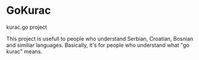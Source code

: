 # GoKurac
kurac.go project

This project is usefull to people who understand Serbian, Croatian, Bosnian and similiar languages. Basically, it's for people who understand what "go kurac" means.
